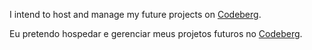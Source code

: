 I intend to host and manage my future projects on [Codeberg](https://codeberg.org/andrefelipe).

Eu pretendo hospedar e gerenciar meus projetos futuros no [Codeberg](https://codeberg.org/andrefelipe).

